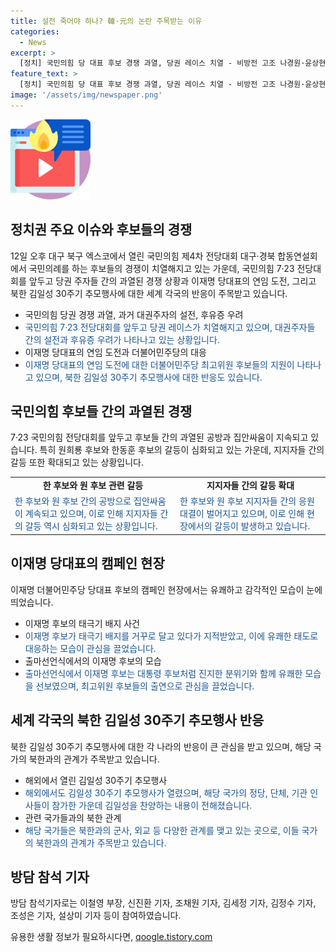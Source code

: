 ```yaml
---
title: 설전 죽어야 하나? 韓·元의 논란 주목받는 이유
categories:
  - News
excerpt: >
  [정치] 국민의힘 당 대표 후보 경쟁 과열, 당권 레이스 치열 - 비방전 고조 나경원·윤상현·원희룡·한동훈 후보들의 공방으로 정책 경쟁 소홀 우려도, 이재명 재출마 관심↑ 이재명, 태극기 뒤집은 지적에 감사 표현 - 출마선언 진지한 분위기 속 웃음도 났다 김일성 30주기 추모행사, 해외까지 확산 - 미얀마·태국 등에서 모임 열려 김정은 강조 취재 후원 [더팩트]: 제보 받는중 - 카카오톡 더팩트제보 또는 이메일 jebo@tf.co.kr [자세히보기]
feature_text: >
  [정치] 국민의힘 당 대표 후보 경쟁 과열, 당권 레이스 치열 - 비방전 고조 나경원·윤상현·원희룡·한동훈 후보들의 공방으로 정책 경쟁 소홀 우려도, 이재명 재출마 관심↑ 이재명, 태극기 뒤집은 지적에 감사 표현 - 출마선언 진지한 분위기 속 웃음도 났다 김일성 30주기 추모행사, 해외까지 확산 - 미얀마·태국 등에서 모임 열려 김정은 강조 취재 후원 [더팩트]: 제보 받는중 - 카카오톡 더팩트제보 또는 이메일 jebo@tf.co.kr [자세히보기]
image: '/assets/img/newspaper.png'
---
```


<p><img src="/assets/img/news.png" alt="rentncar 속보" /></p>

<h2 data-ke-size="size26">정치권 주요 이슈와 후보들의 경쟁</h2>

<p data-ke-size="size16">12일 오후 대구 북구 엑스코에서 열린 국민의힘 제4차 전당대회 대구·경북 합동연설회에서 국민의례를 하는 후보들의 경쟁이 치열해지고 있는 가운데, 국민의힘 7·23 전당대회를 앞두고 당권 주자들 간의 과열된 경쟁 상황과 이재명 당대표의 연임 도전, 그리고 북한 김일성 30주기 추모행사에 대한 세계 각국의 반응이 주목받고 있습니다.</p>

<ul>
    <li>국민의힘 당권 경쟁 과열, 과거 대권주자의 설전, 후유증 우려</li>
    <li><span style="color: #1a5490;">국민의힘 7·23 전당대회를 앞두고 당권 레이스가 치열해지고 있으며, 대권주자들 간의 설전과 후유증 우려가 나타나고 있는 상황입니다.</span></li>
    <li>이재명 당대표의 연임 도전과 더불어민주당의 대응</li>
    <li><span style="color: #1a5490;">이재명 당대표의 연임 도전에 대한 더불어민주당 최고위원 후보들의 지원이 나타나고 있으며, 북한 김일성 30주기 추모행사에 대한 반응도 있습니다.</span></li>
</ul>

<h2 data-ke-size="size26">국민의힘 후보들 간의 과열된 경쟁</h2>

<p data-ke-size="size16">7·23 국민의힘 전당대회를 앞두고 후보들 간의 과열된 공방과 집안싸움이 지속되고 있습니다. 특히 원희룡 후보와 한동훈 후보의 갈등이 심화되고 있는 가운데, 지지자들 간의 갈등 또한 확대되고 있는 상황입니다.</p>

<table>
    <tr>
        <td style="text-align: center; height: 17px;"><b>한 후보와 원 후보 관련 갈등</b></td>
        <td style="text-align: center; height: 17px;"><b>지지자들 간의 갈등 확대</b></td>
    </tr>
    <tr>
        <td><span style="color: #1a5490;">한 후보와 원 후보 간의 공방으로 집안싸움이 계속되고 있으며, 이로 인해 지지자들 간의 갈등 역시 심화되고 있는 상황입니다.</span></td>
        <td><span style="color: #1a5490;">한 후보와 원 후보 지지자들 간의 응원 대결이 벌어지고 있으며, 이로 인해 현장에서의 갈등이 발생하고 있습니다.</span></td>
    </tr>
</table>

<h2 data-ke-size="size26">이재명 당대표의 캠페인 현장</h2>

<p data-ke-size="size16">이재명 더불어민주당 당대표 후보의 캠페인 현장에서는 유쾌하고 감각적인 모습이 눈에 띄었습니다.</p>

<ul>
    <li>이재명 후보의 태극기 배지 사건</li>
    <li><span style="color: #1a5490;">이재명 후보가 태극기 배지를 거꾸로 달고 있다가 지적받았고, 이에 유쾌한 태도로 대응하는 모습이 관심을 끌었습니다.</span></li>
    <li>출마선언식에서의 이재명 후보의 모습</li>
    <li><span style="color: #1a5490;">출마선언식에서 이재명 후보는 대통령 후보처럼 진지한 분위기와 함께 유쾌한 모습을 선보였으며, 최고위원 후보들의 출연으로 관심을 끌었습니다.</span></li>
</ul>

<h2 data-ke-size="size26">세계 각국의 북한 김일성 30주기 추모행사 반응</h2>

<p data-ke-size="size16">북한 김일성 30주기 추모행사에 대한 각 나라의 반응이 큰 관심을 받고 있으며, 해당 국가의 북한과의 관계가 주목받고 있습니다.</p>

<ul>
    <li>해외에서 열린 김일성 30주기 추모행사</li>
    <li><span style="color: #1a5490;">해외에서도 김일성 30주기 추모행사가 열렸으며, 해당 국가의 정당, 단체, 기관 인사들이 참가한 가운데 김일성을 찬양하는 내용이 전해졌습니다.</span></li>
    <li>관련 국가들과의 북한 관계</li>
    <li><span style="color: #1a5490;">해당 국가들은 북한과의 군사, 외교 등 다양한 관계를 맺고 있는 곳으로, 이들 국가의 북한과의 관계가 주목받고 있습니다.</span></li>
</ul>

<h2 data-ke-size="size26">방담 참석 기자</h2>

<p data-ke-size="size16">방담 참석기자로는 이철영 부장, 신진환 기자, 조채원 기자, 김세정 기자, 김정수 기자, 조성은 기자, 설상미 기자 등이 참여하였습니다.</p>
유용한 생활 정보가 필요하시다면, <a href="https://qoogle.tistory.com" rel="dofollow">qoogle.tistory.com</a>


